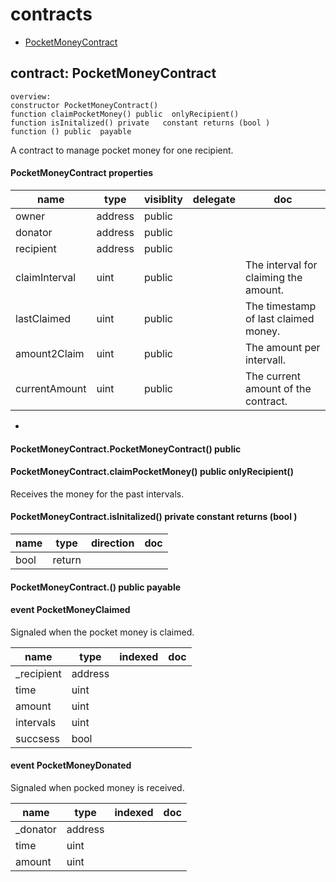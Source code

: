 # contracts


* [PocketMoneyContract](#contract-pocketmoneycontract)


## contract: PocketMoneyContract

    overview:
	constructor PocketMoneyContract()
	function claimPocketMoney() public  onlyRecipient() 
	function isInitalized() private   constant returns (bool )
	function () public  payable 



A contract to manage pocket money for one recipient.




#### PocketMoneyContract properties

name|type|visiblity|delegate|doc
----|----|----|----|----
owner|address|public||
donator|address|public||
recipient|address|public||
claimInterval|uint|public||The interval for claiming the amount.
lastClaimed|uint|public||The timestamp of last claimed money.
amount2Claim|uint|public||The amount per intervall.
currentAmount|uint|public||The current amount of the contract.
-

#### PocketMoneyContract.PocketMoneyContract() public  



#### PocketMoneyContract.claimPocketMoney() public  onlyRecipient() 

Receives the money for the past intervals.



#### PocketMoneyContract.isInitalized() private   constant returns (bool )


name|type|direction|doc
----|----|----|----
|bool|return|

#### PocketMoneyContract.() public  payable 



#### event PocketMoneyClaimed

Signaled when the pocket money is claimed.


name|type|indexed|doc
----|----|----|----
_recipient|address||
time|uint||
amount|uint||
intervals|uint||
succsess|bool||

#### event PocketMoneyDonated

Signaled when pocked money is received.


name|type|indexed|doc
----|----|----|----
_donator|address||
time|uint||
amount|uint||


